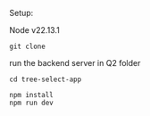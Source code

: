Setup:

Node v22.13.1

```
git clone
```

run the backend server in Q2 folder

```
cd tree-select-app
```

```
npm install
npm run dev
```
